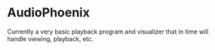 # AudioPhoenix

Currently a very basic playback program and visualizer that in time will handle viewing, playback, etc.
